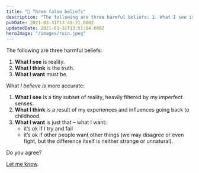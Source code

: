 ```yaml
---
title: "🧱 Three false beliefs"
description: "The following are three harmful beliefs: 1. What I see is reality. 2. What I think is the truth. 3. What I want must be. What I believe is more accurate: 1. What I see is a tiny subset of reality, ..."
pubDate: 2021-03-31T13:49:21.000Z
updatedDate: 2021-03-31T13:51:04.000Z
heroImage: "/images/ruin.jpeg"
---
```

The following are three harmful beliefs:

1. **What I see** is reality.
2. **What I think** is the truth.
3. **What I want** must be.

What *I believe is* more accurate:

1. **What I see** is a tiny subset of reality,
   heavily filtered by my imperfect senses.
2. **What I think** is a result of my experiences
   and influences going back to childhood.
3. **What I want** is just that – what I want:
   * it’s ok if I try and fail
   * it’s ok if other people want other things (we may
     disagree or even fight, but the difference itself is
     neither strange or unnatural).

Do you agree?

[Let me know](mailto:michal@fluidcircle.net).
